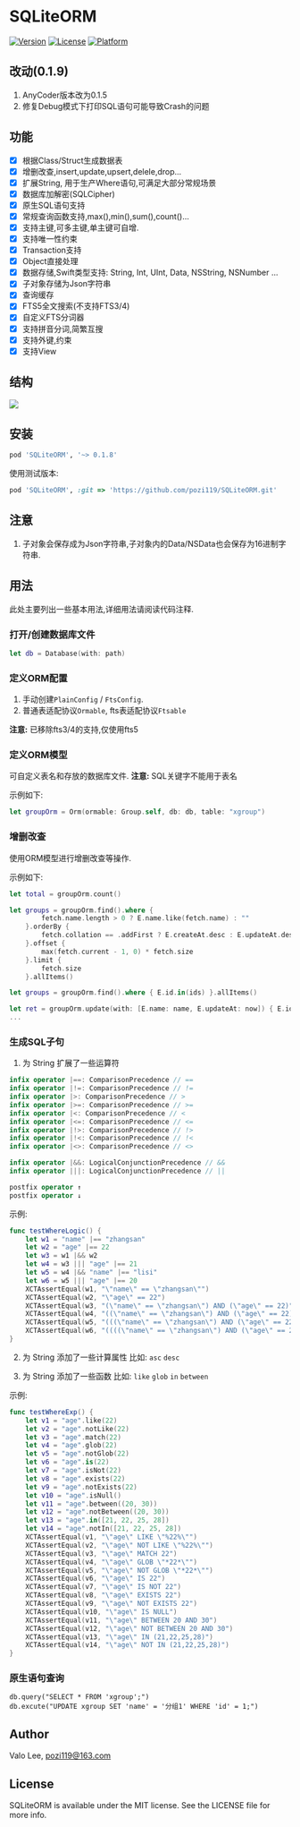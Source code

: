 # SQLiteORM

[![Version](https://img.shields.io/cocoapods/v/SQLiteORM.svg?style=flat)](https://cocoapods.org/pods/SQLiteORM)
[![License](https://img.shields.io/cocoapods/l/SQLiteORM.svg?style=flat)](https://cocoapods.org/pods/SQLiteORM)
[![Platform](https://img.shields.io/cocoapods/p/SQLiteORM.svg?style=flat)](https://cocoapods.org/pods/SQLiteORM)

## 改动(0.1.9)
1. AnyCoder版本改为0.1.5
3. 修复Debug模式下打印SQL语句可能导致Crash的问题

## 功能
* [x] 根据Class/Struct生成数据表
* [x] 增删改查,insert,update,upsert,delele,drop...
* [x] 扩展String, 用于生产Where语句,可满足大部分常规场景
* [x] 数据库加解密(SQLCipher)
* [x] 原生SQL语句支持
* [x] 常规查询函数支持,max(),min(),sum(),count()...
* [x] 支持主键,可多主键,单主键可自增.
* [x] 支持唯一性约束
* [x] Transaction支持
* [x] Object直接处理
* [x] 数据存储,Swift类型支持: String, Int, UInt, Data, NSString, NSNumber ...
* [x] 子对象存储为Json字符串
* [x] 查询缓存
* [x] FTS5全文搜索(不支持FTS3/4)
* [x] 自定义FTS分词器
* [x] 支持拼音分词,简繁互搜
* [x] 支持外键,约束
* [x] 支持View

## 结构
![](SQLiteORM.png)

## 安装
```ruby
pod 'SQLiteORM', '~> 0.1.8'
```
使用测试版本:
```ruby
pod 'SQLiteORM', :git => 'https://github.com/pozi119/SQLiteORM.git'
```
## 注意
1. 子对象会保存成为Json字符串,子对象内的Data/NSData也会保存为16进制字符串.

## 用法
此处主要列出一些基本用法,详细用法请阅读代码注释.

### 打开/创建数据库文件
```swift
let db = Database(with: path)
```

### 定义ORM配置
1. 手动创建`PlainConfig` / `FtsConfig`.
2. 普通表适配协议`Ormable`, fts表适配协议`Ftsable`

**注意:** 已移除fts3/4的支持,仅使用fts5

### 定义ORM模型 
可自定义表名和存放的数据库文件.
**注意:** SQL关键字不能用于表名

示例如下:

```swift
let groupOrm = Orm(ormable: Group.self, db: db, table: "xgroup")        
```

### 增删改查
使用ORM模型进行增删改查等操作.

示例如下:

```swift
let total = groupOrm.count()

let groups = groupOrm.find().where {
        fetch.name.length > 0 ? E.name.like(fetch.name) : ""
    }.orderBy {
        fetch.collation == .addFirst ? E.createAt.desc : E.updateAt.desc
    }.offset {
        max(fetch.current - 1, 0) * fetch.size
    }.limit {
        fetch.size
    }.allItems()

let groups = groupOrm.find().where { E.id.in(ids) }.allItems()

let ret = groupOrm.update(with: [E.name: name, E.updateAt: now]) { E.id |== id }
...
```

### 生成SQL子句
1. 为 String 扩展了一些运算符
```swift
infix operator |==: ComparisonPrecedence // ==
infix operator |!=: ComparisonPrecedence // !=
infix operator |>: ComparisonPrecedence // >
infix operator |>=: ComparisonPrecedence // >=
infix operator |<: ComparisonPrecedence // <
infix operator |<=: ComparisonPrecedence // <=
infix operator |!>: ComparisonPrecedence // !>
infix operator |!<: ComparisonPrecedence // !<
infix operator |<>: ComparisonPrecedence // <>

infix operator |&&: LogicalConjunctionPrecedence // &&
infix operator |||: LogicalConjunctionPrecedence // ||

postfix operator ↑
postfix operator ↓
```
示例: 
```swift
func testWhereLogic() {
    let w1 = "name" |== "zhangsan"
    let w2 = "age" |== 22
    let w3 = w1 |&& w2
    let w4 = w3 ||| "age" |== 21
    let w5 = w4 |&& "name" |== "lisi"
    let w6 = w5 ||| "age" |== 20
    XCTAssertEqual(w1, "\"name\" == \"zhangsan\"")
    XCTAssertEqual(w2, "\"age\" == 22")
    XCTAssertEqual(w3, "(\"name\" == \"zhangsan\") AND (\"age\" == 22)")
    XCTAssertEqual(w4, "((\"name\" == \"zhangsan\") AND (\"age\" == 22)) OR (\"age\" == 21)")
    XCTAssertEqual(w5, "(((\"name\" == \"zhangsan\") AND (\"age\" == 22)) OR (\"age\" == 21)) AND (\"name\" == \"lisi\")")
    XCTAssertEqual(w6, "((((\"name\" == \"zhangsan\") AND (\"age\" == 22)) OR (\"age\" == 21)) AND (\"name\" == \"lisi\")) OR (\"age\" == 20)")
}
```

2. 为 String 添加了一些计算属性
比如: `asc` `desc`

3. 为 String 添加了一些函数
比如: `like` `glob` `in` `between`

示例:
```swift
func testWhereExp() {
    let v1 = "age".like(22)
    let v2 = "age".notLike(22)
    let v3 = "age".match(22)
    let v4 = "age".glob(22)
    let v5 = "age".notGlob(22)
    let v6 = "age".is(22)
    let v7 = "age".isNot(22)
    let v8 = "age".exists(22)
    let v9 = "age".notExists(22)
    let v10 = "age".isNull()
    let v11 = "age".between((20, 30))
    let v12 = "age".notBetween((20, 30))
    let v13 = "age".in([21, 22, 25, 28])
    let v14 = "age".notIn([21, 22, 25, 28])
    XCTAssertEqual(v1, "\"age\" LIKE \"%22%\"")
    XCTAssertEqual(v2, "\"age\" NOT LIKE \"%22%\"")
    XCTAssertEqual(v3, "\"age\" MATCH 22")
    XCTAssertEqual(v4, "\"age\" GLOB \"*22*\"")
    XCTAssertEqual(v5, "\"age\" NOT GLOB \"*22*\"")
    XCTAssertEqual(v6, "\"age\" IS 22")
    XCTAssertEqual(v7, "\"age\" IS NOT 22")
    XCTAssertEqual(v8, "\"age\" EXISTS 22")
    XCTAssertEqual(v9, "\"age\" NOT EXISTS 22")
    XCTAssertEqual(v10, "\"age\" IS NULL")
    XCTAssertEqual(v11, "\"age\" BETWEEN 20 AND 30")
    XCTAssertEqual(v12, "\"age\" NOT BETWEEN 20 AND 30")
    XCTAssertEqual(v13, "\"age\" IN (21,22,25,28)")
    XCTAssertEqual(v14, "\"age\" NOT IN (21,22,25,28)")
}
```

### 原生语句查询
```
db.query("SELECT * FROM 'xgroup';")
db.excute("UPDATE xgroup SET 'name' = '分组1' WHERE 'id' = 1;")
```

## Author

Valo Lee, pozi119@163.com

## License

SQLiteORM is available under the MIT license. See the LICENSE file for more info.
